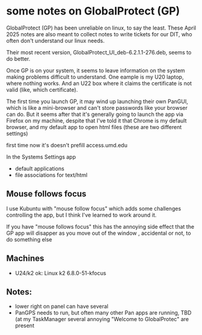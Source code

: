 # some notes on GlobalProtect (GP)

GlobalProtect (GP) has been unreliable on linux, to say the least.
These April 2025 notes are also meant to collect notes to write tickets for
our DIT, who often don't understand our linux needs.

Their most recent version, GlobalProtect_UI_deb-6.2.1.1-276.deb,
seems to do better. 

Once GP is on your system, it seems to leave information on the system
making problems difficult to understand. One eample is my U20 laptop,
where nothing works. And an U22 box where it claims the certificate
is not valid (like, which certificate).

The first time you launch GP, it may wind up launching their own
PanGUI, which is like a mini-browser and can't store passwords like
your browser can do.  But it seems after that it's generally going
to launch the app via Firefox on my machine, despite that I've told
it that Chrome is my default browser, and my default app to open html
files (these are two different settings)

first time now it's doesn't prefill access.umd.edu



In the Systems Settings app
   - default applications
   - file associations for text/html



## Mouse follows focus
I use Kubuntu with "mouse follow focus" which adds some challenges
controlling the app, but I think I've learned to work around it.

If you have "mouse follows focus" this has the annoying side effect that
the GP app will disapper as you move out of the window , accidental or not,
to do something else

## Machines

- U24/k2 ok: Linux k2 6.8.0-51-kfocus

## Notes:

- lower right on panel can have several
- PanGPS needs to run, but often many other Pan apps are running, TBD
  (at my TaskManager several annoying "Welcome to GlobalProtec" are
  present

